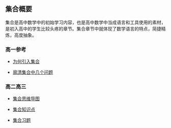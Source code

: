 ## 集合概要

集合是高中数学中的初始学习内容，也是高中数学中当成语言和工具使用的素材，是初入高中的学生比较头疼的章节。集合章节中就体现了数学语言的特点，简捷精炼，高度抽象。

###  高一参考

* <a href="https://www.cnblogs.com/wanghai0666/p/13489188.html"    target="_blank">为何引入集合</a>

* <a href="http://www.cnblogs.com/wanghai0666/p/7327638.html"    target="_blank">廓清集合中几个问题</a>

### 高二高三

* <a href="https://www.cnblogs.com/wanghai0666/p/13531833.html"    target="_blank">集合思维导图</a>

* <a href="http://www.cnblogs.com/wanghai0666/p/7171155.html"    target="_blank">集合知识点</a>

* <a href="http://www.cnblogs.com/wanghai0666/p/6782025.html"    target="_blank">集合习题</a>
